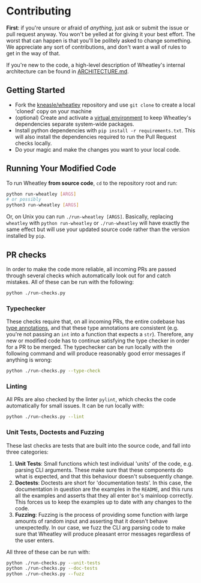 # Contributing

**First**: if you're unsure or afraid of _anything_, just ask or submit the issue or pull request
anyway.  You won't be yelled at for giving it your best effort.  The worst that can happen is that
you'll be politely asked to change something.  We appreciate any sort of contributions, and don't
want a wall of rules to get in the way of that.

If you're new to the code, a high-level description of Wheatley's internal architecture can be found
in [ARCHITECTURE.md](https://github.com/kneasle/wheatley/blob/master/ARCHITECTURE.md).

## Getting Started

- Fork the [kneasle/wheatley](https://github.com/kneasle/wheatley/pull/) repository and use `git
  clone` to create a local 'cloned' copy on your machine
- (optional) Create and activate a
  [virtual environment](https://packaging.python.org/guides/installing-using-pip-and-virtual-environments/)
  to keep Wheatley's dependencies separate system-wide packages.
- Install python dependencies with `pip install -r requirements.txt`.  This will also install the
  dependencies required to run the Pull Request checks locally.
- Do your magic and make the changes you want to your local code.

## Running Your Modified Code

To run Wheatley **from source code**, `cd` to the repository root and run:

```bash
python run-wheatley [ARGS]
# or possibly
python3 run-wheatley [ARGS]
```

Or, on Unix you can run `./run-wheatley [ARGS]`.  Basically, replacing `wheatley` with
`python run-wheatley` or `./run-wheatley` will have exactly the same effect but will use your
updated source code rather than the version installed by `pip`.

## PR checks

In order to make the code more reliable, all incoming PRs are passed through several checks which
automatically look out for and catch mistakes.  All of these can be run with the following:

```bash
python ./run-checks.py
```

### Typechecker

These checks require that, on all incoming PRs, the entire codebase has
[type annotations](https://docs.python.org/3/library/typing.html), and that these type annotations
are consistent (e.g. you're not passing an `int` into a function that expects a `str`).  Therefore,
any new or modified code has to continue satisfying the type checker in order for a PR to be merged.
The typechecker can be run locally with the following command and will produce reasonably good error
messages if anything is wrong:

```bash
python ./run-checks.py --type-check
```

### Linting

All PRs are also checked by the linter `pylint`, which checks the code automatically for small
issues.  It can be run locally with:

```bash
python ./run-checks.py --lint
```

### Unit Tests, Doctests and Fuzzing

These last checks are tests that are built into the source code, and fall into three categories:

1. **Unit Tests**: Small functions which test individual 'units' of the code, e.g. parsing CLI
   arguments.  These make sure that these components do what is expected, and that this behaviour
   doesn't subsequently change.
2. **Doctests**: Doctests are short for 'documentation tests'.  In this case, the documentation in
   question are the examples in the `README`, and this runs all the examples and asserts that they
   all enter `Bot`'s mainloop correctly.  This forces us to keep the examples up to date with any
   changes to the code.
3. **Fuzzing**: Fuzzing is the process of providing some function with large amounts of random input
   and asserting that it doesn't behave unexpectedly.  In our case, we fuzz the CLI arg parsing code
   to make sure that Wheatley will produce pleasant error messages regardless of the user enters.

All three of these can be run with:

```bash
python ./run-checks.py --unit-tests
python ./run-checks.py --doc-tests
python ./run-checks.py --fuzz
```
